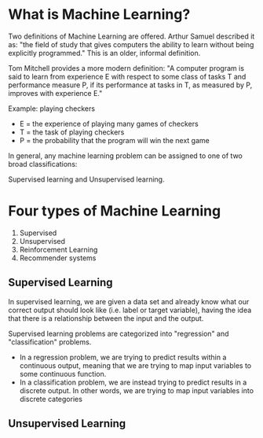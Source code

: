 # What is Machine Learning?
Two definitions of Machine Learning are offered. Arthur Samuel described it as: "the field of study that gives computers the ability to learn without being explicitly programmed." This is an older, informal definition.

Tom Mitchell provides a more modern definition: "A computer program is said to learn from experience E with respect to some class of tasks T and performance measure P, if its performance at tasks in T, as measured by P, improves with experience E."

Example: playing checkers
- E = the experience of playing many games of checkers
- T = the task of playing checkers
- P = the probability that the program will win the next game

In general, any machine learning problem can be assigned to one of two broad classifications:

Supervised learning and Unsupervised learning.

# Four types of Machine Learning
1. Supervised
1. Unsupervised
1. Reinforcement Learning
1. Recommender systems

## Supervised Learning
In supervised learning, we are given a data set and already know what our correct output should look like (i.e. label or target variable), having the idea that there is a relationship between the input and the output.

Supervised learning problems are categorized into "regression" and "classification" problems. 
- In a regression problem, we are trying to predict results within a continuous output, meaning that we are trying to map input variables to some continuous function. 
- In a classification problem, we are instead trying to predict results in a discrete output. In other words, we are trying to map input variables into discrete categories

## Unsupervised Learning



